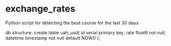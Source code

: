 # exchange_rates
Python script for detecting the best course for the last 30 days


db structure: 
create table uah_usd( 
       id serial primary key, 
       rate float8 not null, 
       datetime timestamp not null default NOW()
       );
